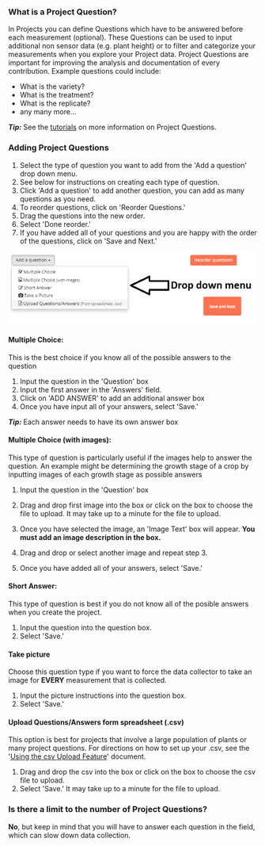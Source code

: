 ### What is a Project Question?
In Projects you can define Questions which have to be answered before each measurement (optional). These Questions can be used to input additional non sensor data (e.g. plant height) or to filter and categorize your measurements when you explore your Project data. Project Questions are important for improving the analysis and documentation of every contribution. Example questions could include:
- What is the variety?
- What is the treatment?
- What is the replicate?
- any many more...

***Tip:*** See the [tutorials](../tutorials/data_collection) on more information on Project Questions.

### Adding Project Questions
1. Select the type of question you want to add from the 'Add a question' drop down menu.
2. See below for instructions on creating each type of question.
3. Click 'Add a question' to add another question, you can add as many questions as you need.
3. To reorder questions, click on 'Reorder Questions.'
4. Drag the questions into the new order.
5. Select 'Done reorder.'
6. If you have added all of your questions and you are happy with the order of the questions, click on 'Save and Next.'

![Add a Question](../images/help/_projects_Add_a_Question.png)

#### Multiple Choice: 
This is the best choice if you know all of the possible answers to the question
1. Input the question in the 'Question' box
2. Input the first answer in the 'Answers' field.
3. Click on 'ADD ANSWER' to add an additional answer box
4. Once you have input all of your answers, select 'Save.'

***Tip:*** Each answer needs to have its own answer box

#### Multiple Choice (with images): 
This type of question is particularly useful if the images help to answer the question. An example might be determining the growth stage of a crop by inputting images of each growth stage as possible answers
1. Input the question in the 'Question' box
2. Drag and drop first image into the box or click on the box to choose the file to upload. It may take up to a minute for the file to upload.

3. Once you have selected the image, an 'Image Text' box will appear. **You must add an image description in the box.**
4. Drag and drop or select another image and repeat step 3.
5. Once you have added all of your answers, select 'Save.'

#### Short Answer:
This type of question is best if you do not know all of the posible answers when you create the project.

1. Input the question into the question box.
2. Select 'Save.'

#### Take picture
Choose this question type if you want to force the data collector to take an image for **EVERY** measurement that is collected.

1. Input the picture instructions into the question box.
2. Select 'Save.'


#### Upload Questions/Answers form spreadsheet (.csv)
This option is best for projects that involve a large population of plants or many project questions. For directions on how to set up your .csv, see the '[Using the csv Upload Feature](../tutorials/data_collection)' document.

1. Drag and drop the csv into the box or click on the box to choose the csv file to upload.
2. Select 'Save.' It may take up to a minute for the file to upload.

### Is there a limit to the number of Project Questions?
**No**, but keep in mind that you will have to answer each question in the field, which can slow down data collection. 
